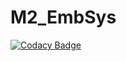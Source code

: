 # M2_EmbSys

[![Codacy Badge](https://api.codacy.com/project/badge/Grade/3a6531f29f1e4aeeb920a0c0c7d974c0)](https://app.codacy.com/gh/Nehalkamble/M2_EmbSys?utm_source=github.com&utm_medium=referral&utm_content=Nehalkamble/M2_EmbSys&utm_campaign=Badge_Grade_Settings)